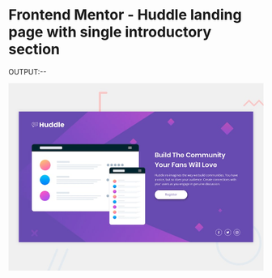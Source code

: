# Frontend Mentor - Huddle landing page with single introductory section

OUTPUT:--

![Design preview for the Huddle landing page with single introductory section](./design/desktop-preview.jpg)
